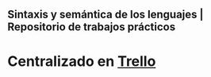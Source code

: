 Sintaxis y semántica de los lenguajes | Repositorio de trabajos prácticos
---
# Centralizado en [Trello](https://trello.com/b/EOusvHiM/tp-ssl-k2004)